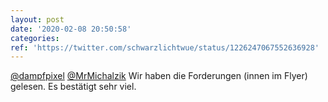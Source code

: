 ```yaml
---
layout: post
date: '2020-02-08 20:50:58'
categories: 
ref: 'https://twitter.com/schwarzlichtwue/status/1226247067552636928'
---
```

[@dampfpixel](https://twitter.com/dampfpixel) [@MrMichalzik](https://twitter.com/MrMichalzik) Wir haben die Forderungen (innen im Flyer) gelesen. Es bestätigt sehr viel.